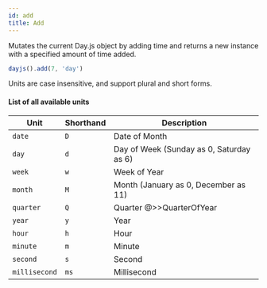 ```yaml
---
id: add
title: Add
---
```

Mutates the current Day.js object by adding time and returns a new instance with a specified amount of time added.

```js
dayjs().add(7, 'day')
```

Units are case insensitive, and support plural and short forms.

#### List of all available units

| Unit          | Shorthand | Description                              |
| ------------- | --------- | ---------------------------------------- |
| `date`        | `D`       | Date of Month                            |
| `day`         | `d`       | Day of Week (Sunday as 0, Saturday as 6) |
| `week`        | `w`       | Week of Year                             |
| `month`       | `M`       | Month (January as 0, December as 11)     |
| `quarter`     | `Q`       | Quarter @>>QuarterOfYear                 |
| `year`        | `y`       | Year                                     |
| `hour`        | `h`       | Hour                                     |
| `minute`      | `m`       | Minute                                   |
| `second`      | `s`       | Second                                   |
| `millisecond` | `ms`      | Millisecond                              |
